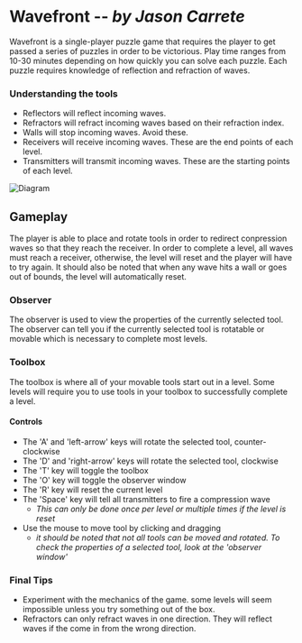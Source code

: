 # Wavefront -- *by Jason Carrete*
Wavefront is a single-player puzzle game that requires the player to get passed a series of puzzles in order to be victorious.
Play time ranges from 10-30 minutes depending on how quickly you can solve each puzzle. Each puzzle requires knowledge of reflection and refraction of waves.

### Understanding the tools
 * Reflectors will reflect incoming waves.
 * Refractors will refract incoming waves based on their refraction index.
 * Walls will stop incoming waves. Avoid these.
 * Receivers will receive incoming waves. These are the end points of each level.
 * Transmitters will transmit incoming waves. These are the starting points of each level.

 
![Diagram](http://45.33.68.145/files/diagram.png)


## Gameplay
The player is able to place and rotate tools in order to redirect conpression waves so that they reach the receiver. In order to complete a level, all waves must reach a receiver, otherwise, the level will reset and the player will have to try again. It should also be noted that when any wave hits a wall or goes out of bounds, the level will automatically reset.

### Observer
The observer is used to view the properties of the currently selected tool. The observer can tell you if the currently selected tool is rotatable or movable which is necessary to complete most levels.

### Toolbox
The toolbox is where all of your movable tools start out in a level. Some levels will require you to use tools in your toolbox to successfully complete a level.

#### Controls
  * The 'A' and 'left-arrow' keys will rotate the selected tool, counter-clockwise
  * The 'D' and 'right-arrow' keys will rotate the selected tool, clockwise
  * The 'T' key will toggle the toolbox
  * The 'O' key will toggle the observer window
  * The 'R' key will reset the current level
  * The 'Space' key will tell all transmitters to fire a compression wave
    * *This can only be done once per level or multiple times if the level is reset*
  * Use the mouse to move tool by clicking and dragging
    * *it should be noted that not all tools can be moved and rotated. To check the properties of a selected tool, look at the 'observer window'*


### Final Tips
 * Experiment with the mechanics of the game. some levels will seem impossible unless you try something out of the box.
 * Refractors can only refract waves in one direction. They will reflect waves if the come in from the wrong direction.
